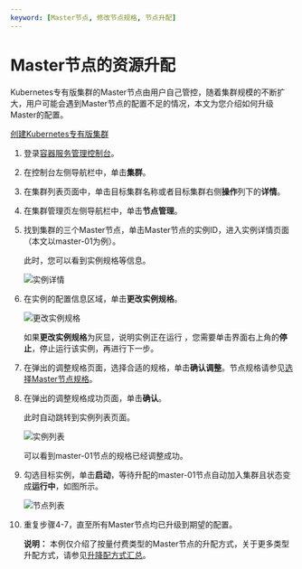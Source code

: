 ```yaml
---
keyword: [Master节点, 修改节点规格, 节点升配]
---
```


# Master节点的资源升配

Kubernetes专有版集群的Master节点由用户自己管控，随着集群规模的不断扩大，用户可能会遇到Master节点的配置不足的情况，本文为您介绍如何升级Master的配置。

[创建Kubernetes专有版集群](/cn.zh-CN/Kubernetes集群用户指南/集群管理/创建集群/创建Kubernetes专有版集群.md)

1.  登录[容器服务管理控制台](https://cs.console.aliyun.com)。

2.  在控制台左侧导航栏中，单击**集群**。

3.  在集群列表页面中，单击目标集群名称或者目标集群右侧**操作**列下的**详情**。

4.  在集群管理页左侧导航栏中，单击**节点管理**。

5.  找到集群的三个Master节点，单击Master节点的实例ID，进入实例详情页面（本文以master-01为例）。

    此时，您可以看到实例规格等信息。

    ![实例详情](https://static-aliyun-doc.oss-cn-hangzhou.aliyuncs.com/assets/img/zh-CN/5463659951/p50527.png)

6.  在实例的配置信息区域，单击**更改实例规格**。

    ![更改实例规格](https://static-aliyun-doc.oss-cn-hangzhou.aliyuncs.com/assets/img/zh-CN/5463659951/p50517.png)

    如果**更改实例规格**为灰显，说明实例正在运行 ，您需要单击界面右上角的**停止**，停止运行该实例，再进行下一步。

7.  在弹出的调整规格页面，选择合适的规格，单击**确认调整**。节点规格请参见[选择Master节点规格](/cn.zh-CN/最佳实践/集群/Kubernetes集群选型及高可靠推荐配置/ECS选型.md)。

8.  在弹出的调整规格成功页面，单击**确认**。

    此时自动跳转到实例列表页面。

    ![实例列表](https://static-aliyun-doc.oss-cn-hangzhou.aliyuncs.com/assets/img/zh-CN/5463659951/p50514.png)

    可以看到master-01节点的规格已经调整成功。

9.  勾选目标实例，单击**启动**，等待升配的master-01节点自动加入集群且状态变成**运行中**，如图所示。

    ![节点列表](https://static-aliyun-doc.oss-cn-hangzhou.aliyuncs.com/assets/img/zh-CN/5463659951/p50530.png)

10. 重复步骤4-7，直至所有Master节点均已升级到期望的配置。

    **说明：** 本例仅介绍了按量付费类型的Master节点的升配方式，关于更多类型升配方式，请参见[升降配方式汇总](/cn.zh-CN/实例/升降配实例/升降配方式汇总.md)。


